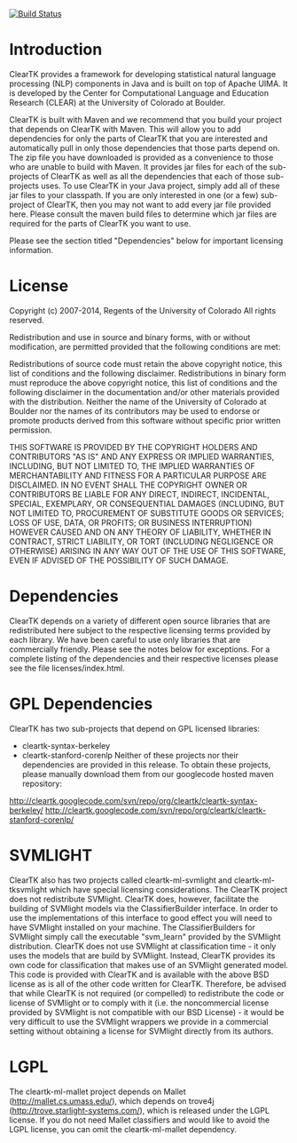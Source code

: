 [![Build Status](https://travis-ci.org/ClearTK/cleartk.svg?branch=master)](https://travis-ci.org/ClearTK/cleartk)

# Introduction #

ClearTK provides a framework for developing statistical natural language 
processing (NLP) components in Java and is built on top of Apache UIMA. It is 
developed by the Center for Computational Language and Education Research 
(CLEAR) at the University of Colorado at Boulder.

ClearTK is built with Maven and we recommend that you build your project that
depends on ClearTK with Maven.  This will allow you to add dependencies for only
the parts of ClearTK that you are interested and automatically pull in only 
those dependencies that those parts depend on.  The zip file you have downloaded
is provided as a convenience to those who are unable to build with Maven.  It 
provides jar files for each of the sub-projects of ClearTK as well as all the 
dependencies that each of those sub-projects uses.  To use ClearTK in your 
Java project, simply add all of these jar files to your classpath.  If you are
only interested in one (or a few) sub-project of ClearTK, then you may not want
to add every jar file provided here.  Please consult the maven build files to 
determine which jar files are required for the parts of ClearTK you want to use.   

Please see the section titled "Dependencies" below for important licensing information.

# License #

Copyright (c) 2007-2014, Regents of the University of Colorado 
All rights reserved.

Redistribution and use in source and binary forms, with or without
modification, are permitted provided that the following conditions are met:

Redistributions of source code must retain the above copyright notice, this list of conditions and the following disclaimer. 
Redistributions in binary form must reproduce the above copyright notice, this list of conditions and the following disclaimer in the documentation and/or other materials provided with the distribution. 
Neither the name of the University of Colorado at Boulder nor the names of its contributors may be used to endorse or promote products derived from this software without specific prior written permission. 

THIS SOFTWARE IS PROVIDED BY THE COPYRIGHT HOLDERS AND CONTRIBUTORS "AS IS"
AND ANY EXPRESS OR IMPLIED WARRANTIES, INCLUDING, BUT NOT LIMITED TO, THE
IMPLIED WARRANTIES OF MERCHANTABILITY AND FITNESS FOR A PARTICULAR PURPOSE
ARE DISCLAIMED. IN NO EVENT SHALL THE COPYRIGHT OWNER OR CONTRIBUTORS BE
LIABLE FOR ANY DIRECT, INDIRECT, INCIDENTAL, SPECIAL, EXEMPLARY, OR
CONSEQUENTIAL DAMAGES (INCLUDING, BUT NOT LIMITED TO, PROCUREMENT OF
SUBSTITUTE GOODS OR SERVICES; LOSS OF USE, DATA, OR PROFITS; OR BUSINESS
INTERRUPTION) HOWEVER CAUSED AND ON ANY THEORY OF LIABILITY, WHETHER IN
CONTRACT, STRICT LIABILITY, OR TORT (INCLUDING NEGLIGENCE OR OTHERWISE)
ARISING IN ANY WAY OUT OF THE USE OF THIS SOFTWARE, EVEN IF ADVISED OF THE
POSSIBILITY OF SUCH DAMAGE. 

# Dependencies #

ClearTK depends on a variety of different open source libraries that are
redistributed here subject to the respective licensing terms provided by 
each library.  We have been careful to use only libraries that are 
commercially friendly.  Please see the notes below for exceptions.  For a 
complete listing of the dependencies and their respective licenses please
see the file licenses/index.html.

# GPL Dependencies #

ClearTK has two sub-projects that depend on GPL licensed libraries: 
 * cleartk-syntax-berkeley
 * cleartk-stanford-corenlp
Neither of these projects nor their dependencies are provided in this release.
To obtain these projects, please manually download them from our googlecode
hosted maven repository:

http://cleartk.googlecode.com/svn/repo/org/cleartk/cleartk-syntax-berkeley/
http://cleartk.googlecode.com/svn/repo/org/cleartk/cleartk-stanford-corenlp/

# SVMLIGHT #

ClearTK also has two projects called cleartk-ml-svmlight and cleartk-ml-tksvmlight
which have special licensing considerations. The ClearTK project does not 
redistribute SVMlight. ClearTK does, however, facilitate the building of SVMlight 
models via the ClassifierBuilder interface. In order to use the implementations of
this interface to good effect you will need to have SVMlight installed on your
machine. The ClassifierBuilders for SVMlight simply call the executable "svm_learn"
provided by the SVMlight distribution. ClearTK does not use SVMlight at
classification time - it only uses the models that are build by SVMlight. Instead,
ClearTK provides its own code for classification that makes use of an SVMlight
generated model.  This code is provided with ClearTK and is available with the
above BSD license as is all of the other code written for ClearTK. Therefore, be
advised that while ClearTK is not required (or compelled) to redistribute the code
or license of SVMlight or to comply with it (i.e. the noncommercial license
provided by SVMlight is not compatible with our BSD License) - it would be very
difficult to use the SVMlight wrappers we provide in a commercial setting without
obtaining a license for SVMlight directly from its authors.  

# LGPL #

The cleartk-ml-mallet project depends on Mallet (http://mallet.cs.umass.edu/),
which depends on trove4j (http://trove.starlight-systems.com/), which is
released under the LGPL license. If you do not need Mallet classifiers and would
like to avoid the LGPL license, you can omit the cleartk-ml-mallet dependency.
